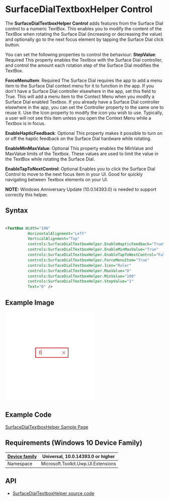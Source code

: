 # SurfaceDialTextboxHelper Control

The **SurfaceDialTextboxHelper Control** adds features from the Surface Dial control to a numeric TextBox. This enables you to modify the content of the TextBox when rotating the Surface Dial (increasing or decreasing the value) and optionally go to the next focus element by tapping the Surface Dial click button.

You can set the following properties to control the behaviour:
**StepValue**: Required
This property enables the Textbox with the Surface Dial controller, and control the amount each rotation step of the Surface Dial modifies the TextBox.

**ForceMenuItem**: Required
The Surface Dial requires the app to add a menu item to the Surface Dial context menu for it to function in the app. If you don't have a Surface Dial controller elsewhere in the app, set this field to True. This will add a menu item to the Contect Menu when you modify a Surface Dial enabled Textbox. If you already have a Surface Dial controller elsewhere in the app, you can set the Controller property to the same one to reuse it. Use the Icon property to modify the icon you wish to use. Typically, a user will not see this item unless you open the Context Menu while a Textbox is in focus.

**EnableHapticFeedback**: Optional
This property makes it possible to turn on or off the haptic feedback on the Surface Dial hardware while rotating.

**EnableMinMaxValue**: Optional
This property enables the MinValue and MaxValue limits of the Textbox. These values are used to limit the value in the TextBox while rotating the Surface Dial.

**EnableTapToNextControl**: Optional
Enables you to click the Surface Dial Control to move to the next focus item in your UI. Good for quickly navigating between Textbox elements on your UI.


**NOTE:** Windows Anniversary Update (10.0.14393.0) is needed to support correctly this helper.

## Syntax

```xml

<TextBox Width="106"
          HorizontalAlignment="Left"
          VerticalAlignment="Top"
          controls:SurfaceDialTextboxHelper.EnableHapticFeedback="True"
          controls:SurfaceDialTextboxHelper.EnableMinMaxValue="True"
          controls:SurfaceDialTextboxHelper.EnableTapToNextControl="False"
          controls:SurfaceDialTextboxHelper.ForceMenuItem="True"
          controls:SurfaceDialTextboxHelper.Icon="Ruler"
          controls:SurfaceDialTextboxHelper.MaxValue="0"
          controls:SurfaceDialTextboxHelper.MinValue="100"
          controls:SurfaceDialTextboxHelper.StepValue="1"
          Text="0" />  

```

## Example Image

![SurfaceDialTextboxHelper animation](../resources/images/SurfaceDialTextboxAnim.gif "SurfaceDialTextboxHelper")

## Example Code

[SurfaceDialTextboxHelper Sample Page](https://github.com/Microsoft/UWPCommunityToolkit/tree/master/Microsoft.Toolkit.Uwp.SampleApp/SamplePages/SurfaceDialTextboxHelper)

## Requirements (Windows 10 Device Family)

| [Device family](http://go.microsoft.com/fwlink/p/?LinkID=526370) | Universal, 10.0.14393.0 or higher |
| --- | --- |
| Namespace | Microsoft.Toolkit.Uwp.UI.Extensions |

## API

* [SurfaceDialTextboxHelper source code](https://github.com/Microsoft/UWPCommunityToolkit/tree/master/Microsoft.Toolkit.Uwp.UI/Extensions/SurfaceDialTextboxHelper)
